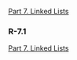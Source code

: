 <p>
    <a href="https://github.com/JoonHyeok-hozy-Kim/datastructure_and_algorithm_in_python/blob/main/Part07_Linked_Lists/part07_linked_lists.md">Part 7. Linked Lists</a>
</p>

### R-7.1

<p>
    <a href="https://github.com/JoonHyeok-hozy-Kim/datastructure_and_algorithm_in_python/blob/main/Part07_Linked_Lists/part07_linked_lists.md">Part 7. Linked Lists</a>
</p>